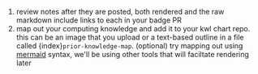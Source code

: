 1. review notes after they are posted, both rendered and the raw markdown include links to each in your badge PR
2. map out your computing knowledge and add it to your kwl chart repo. this can be an image that you upload or a text-based outline in a file called {index}`prior-knowledge-map`. (optional) try mapping out using [mermaid](https://mermaid-js.github.io/mermaid/#/) syntax, we'll be using other tools that will faciltate rendering later
